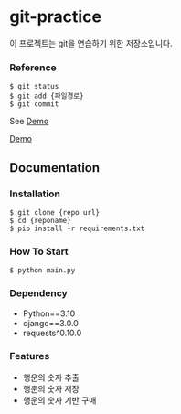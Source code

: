 # git-practice


이 프로젝트는 git을 연습하기 위한 저장소입니다.

### Reference

```shell
$ git status
$ git add {파일경로}
$ git commit
```


See [Demo](https://www.google.com/)

<a href="https://www.google.com/">Demo</a>


## Documentation


### Installation

```shell
$ git clone {repo url}
$ cd {reponame}
$ pip install -r requirements.txt
```


### How To Start

```shell
$ python main.py
```


### Dependency

- Python==3.10
- django==3.0.0
- requests^0.10.0


### Features

- 행운의 숫자 추출
- 행운의 숫자 저장
- 행운의 숫자 기반 구매


